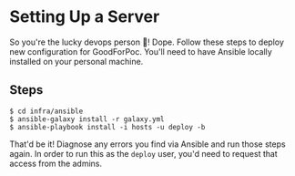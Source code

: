 # Setting Up a Server

So you're the lucky devops person :construction:! Dope. Follow these steps to deploy
new configuration for GoodForPoc. You'll need to have Ansible locally installed on your
personal machine.

## Steps

```shell
$ cd infra/ansible
$ ansible-galaxy install -r galaxy.yml
$ ansible-playbook install -i hosts -u deploy -b
```

That'd be it! Diagnose any errors you find via Ansible and run those steps again.
In order to run this as the `deploy` user, you'd need to request that access from
the admins.
